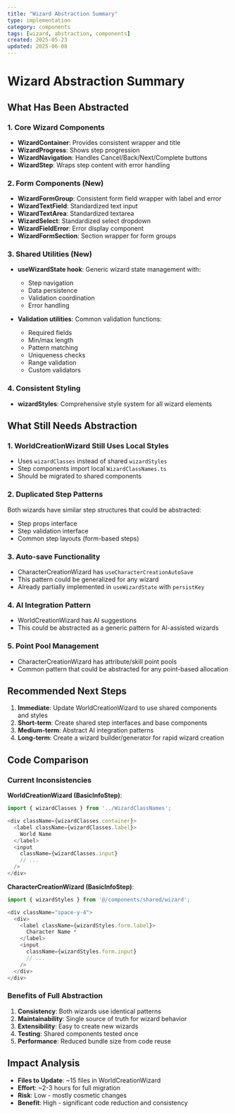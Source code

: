 ```yaml
---
title: "Wizard Abstraction Summary"
type: implementation
category: components
tags: [wizard, abstraction, components]
created: 2025-05-23
updated: 2025-06-08
---
```


# Wizard Abstraction Summary

## What Has Been Abstracted

### 1. Core Wizard Components
- **WizardContainer**: Provides consistent wrapper and title
- **WizardProgress**: Shows step progression
- **WizardNavigation**: Handles Cancel/Back/Next/Complete buttons
- **WizardStep**: Wraps step content with error handling

### 2. Form Components (New)
- **WizardFormGroup**: Consistent form field wrapper with label and error
- **WizardTextField**: Standardized text input
- **WizardTextArea**: Standardized textarea
- **WizardSelect**: Standardized select dropdown
- **WizardFieldError**: Error display component
- **WizardFormSection**: Section wrapper for form groups

### 3. Shared Utilities (New)
- **useWizardState hook**: Generic wizard state management with:
  - Step navigation
  - Data persistence
  - Validation coordination
  - Error handling
  
- **Validation utilities**: Common validation functions:
  - Required fields
  - Min/max length
  - Pattern matching
  - Uniqueness checks
  - Range validation
  - Custom validators

### 4. Consistent Styling
- **wizardStyles**: Comprehensive style system for all wizard elements

## What Still Needs Abstraction

### 1. WorldCreationWizard Still Uses Local Styles
- Uses `wizardClasses` instead of shared `wizardStyles`
- Step components import local `WizardClassNames.ts`
- Should be migrated to shared components

### 2. Duplicated Step Patterns
Both wizards have similar step structures that could be abstracted:
- Step props interface
- Step validation interface
- Common step layouts (form-based steps)

### 3. Auto-save Functionality
- CharacterCreationWizard has `useCharacterCreationAutoSave`
- This pattern could be generalized for any wizard
- Already partially implemented in `useWizardState` with `persistKey`

### 4. AI Integration Pattern
- WorldCreationWizard has AI suggestions
- This could be abstracted as a generic pattern for AI-assisted wizards

### 5. Point Pool Management
- CharacterCreationWizard has attribute/skill point pools
- Common pattern that could be abstracted for any point-based allocation

## Recommended Next Steps

1. **Immediate**: Update WorldCreationWizard to use shared components and styles
2. **Short-term**: Create shared step interfaces and base components
3. **Medium-term**: Abstract AI integration patterns
4. **Long-term**: Create a wizard builder/generator for rapid wizard creation

## Code Comparison

### Current Inconsistencies

**WorldCreationWizard (BasicInfoStep)**:
```typescript
import { wizardClasses } from '../WizardClassNames';

<div className={wizardClasses.container}>
  <label className={wizardClasses.label}>
    World Name
  </label>
  <input
    className={wizardClasses.input}
    // ...
  />
</div>
```

**CharacterCreationWizard (BasicInfoStep)**:
```typescript
import { wizardStyles } from '@/components/shared/wizard';

<div className="space-y-4">
  <div>
    <label className={wizardStyles.form.label}>
      Character Name *
    </label>
    <input
      className={wizardStyles.form.input}
      // ...
    />
  </div>
</div>
```

### Benefits of Full Abstraction

1. **Consistency**: Both wizards use identical patterns
2. **Maintainability**: Single source of truth for wizard behavior
3. **Extensibility**: Easy to create new wizards
4. **Testing**: Shared components tested once
5. **Performance**: Reduced bundle size from code reuse

## Impact Analysis

- **Files to Update**: ~15 files in WorldCreationWizard
- **Effort**: ~2-3 hours for full migration
- **Risk**: Low - mostly cosmetic changes
- **Benefit**: High - significant code reduction and consistency